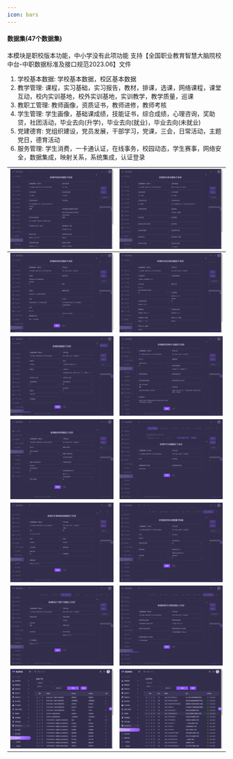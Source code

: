 ```yaml
---
icon: bars
---
```


#### 数据集(47个数据集)
本模块是职校版本功能，中小学没有此项功能
支持【全国职业教育智慧大脑院校中台-中职数据标准及接口规范2023.06】文件
1.  学校基本数据: 学校基本数据，校区基本数据
2.  教学管理: 课程，实习基础，实习报告，教材，排课，选课，网络课程，课堂互动，校内实训基地，校外实训基地，实训教学，教学质量，巡课
3.  教职工管理: 教师画像，资质证书，教师进修，教师考核
4.  学生管理: 学生画像，基础课成绩，技能证书，综合成绩，心理咨询，奖助贷，社团活动，毕业去向(升学)，毕业去向(就业)，毕业去向(未就业)
5.  党建德育: 党组织建设，党员发展，干部学习，党课，三会，日常活动，主题党日，德育活动
6.  服务管理: 学生消费，一卡通认证，在线事务，校园动态，学生赛事，网络安全，数据集成，映射关系，系统集成，认证登录

| <img src="./images/01.png" > | <img src="./images/02.png" > |
|------------------------------------------|------------------------------------------|
| <img src="./images/03.png" > | <img src="./images/04.png" > |
| <img src="./images/05.png" > | <img src="./images/06.png" > |
| <img src="./images/07.png" > | <img src="./images/08.png" > |
| <img src="./images/09.png" > | <img src="./images/10.png" > |
| <img src="./images/11.png" > | <img src="./images/12.png" > |
| <img src="./images/13.png" > | <img src="./images/14.png" > |
